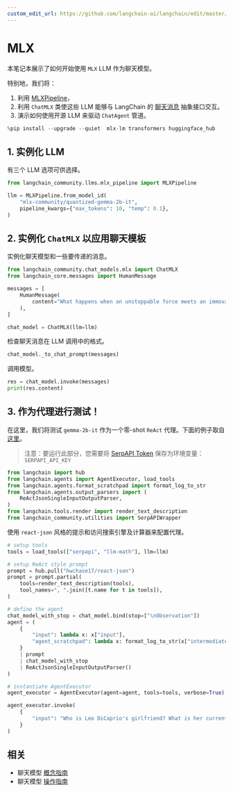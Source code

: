 ```yaml
---
custom_edit_url: https://github.com/langchain-ai/langchain/edit/master/docs/docs/integrations/chat/mlx.ipynb
---
```


# MLX

本笔记本展示了如何开始使用 `MLX` LLM 作为聊天模型。

特别地，我们将：
1. 利用 [MLXPipeline](https://github.com/langchain-ai/langchain/blob/master/libs/community/langchain_community/llms/mlx_pipeline.py)，
2. 利用 `ChatMLX` 类使这些 LLM 能够与 LangChain 的 [聊天消息](https://python.langchain.com/docs/modules/model_io/chat/#messages) 抽象接口交互。
3. 演示如何使用开源 LLM 来驱动 `ChatAgent` 管道。



```python
%pip install --upgrade --quiet  mlx-lm transformers huggingface_hub
```

## 1. 实例化 LLM

有三个 LLM 选项可供选择。


```python
from langchain_community.llms.mlx_pipeline import MLXPipeline

llm = MLXPipeline.from_model_id(
    "mlx-community/quantized-gemma-2b-it",
    pipeline_kwargs={"max_tokens": 10, "temp": 0.1},
)
```

## 2. 实例化 `ChatMLX` 以应用聊天模板

实例化聊天模型和一些要传递的消息。

```python
from langchain_community.chat_models.mlx import ChatMLX
from langchain_core.messages import HumanMessage

messages = [
    HumanMessage(
        content="What happens when an unstoppable force meets an immovable object?"
    ),
]

chat_model = ChatMLX(llm=llm)
```

检查聊天消息在 LLM 调用中的格式。

```python
chat_model._to_chat_prompt(messages)
```

调用模型。

```python
res = chat_model.invoke(messages)
print(res.content)
```

## 3. 作为代理进行测试！

在这里，我们将测试 `gemma-2b-it` 作为一个零-shot `ReAct` 代理。下面的例子取自 [这里](https://python.langchain.com/docs/modules/agents/agent_types/react#using-chat-models)。

> 注意：要运行此部分，您需要将 [SerpAPI Token](https://serpapi.com/) 保存为环境变量：`SERPAPI_API_KEY`


```python
from langchain import hub
from langchain.agents import AgentExecutor, load_tools
from langchain.agents.format_scratchpad import format_log_to_str
from langchain.agents.output_parsers import (
    ReActJsonSingleInputOutputParser,
)
from langchain.tools.render import render_text_description
from langchain_community.utilities import SerpAPIWrapper
```

使用 `react-json` 风格的提示和访问搜索引擎及计算器来配置代理。


```python
# setup tools
tools = load_tools(["serpapi", "llm-math"], llm=llm)

# setup ReAct style prompt
prompt = hub.pull("hwchase17/react-json")
prompt = prompt.partial(
    tools=render_text_description(tools),
    tool_names=", ".join([t.name for t in tools]),
)

# define the agent
chat_model_with_stop = chat_model.bind(stop=["\nObservation"])
agent = (
    {
        "input": lambda x: x["input"],
        "agent_scratchpad": lambda x: format_log_to_str(x["intermediate_steps"]),
    }
    | prompt
    | chat_model_with_stop
    | ReActJsonSingleInputOutputParser()
)

# instantiate AgentExecutor
agent_executor = AgentExecutor(agent=agent, tools=tools, verbose=True)
```


```python
agent_executor.invoke(
    {
        "input": "Who is Leo DiCaprio's girlfriend? What is her current age raised to the 0.43 power?"
    }
)
```

## 相关

- 聊天模型 [概念指南](/docs/concepts/#chat-models)
- 聊天模型 [操作指南](/docs/how_to/#chat-models)